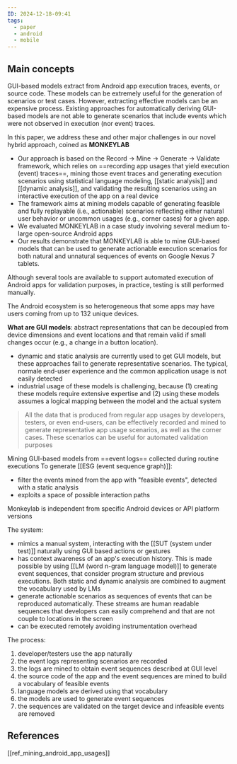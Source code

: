 ```yaml
---
ID: 2024-12-18-09:41
tags:
  - paper
  - android
  - mobile
---
```

## Main concepts

GUI-based models extract from Android app execution traces, events, or source code. These models can be extremely useful for the generation of scenarios or test cases. However, extracting effective models can be an expensive process. Existing approaches for automatically deriving GUI-based models are not able to generate scenarios that include events which were not observed in execution (nor event) traces. 

In this paper, we address these and other major challenges in our novel hybrid approach, coined as **MONKEYLAB**
- Our approach is based on the Record → Mine → Generate → Validate framework, which relies on ==recording app usages that yield execution (event) traces==, mining those event traces and generating execution scenarios using statistical language modeling, [[static analysis]] and [[dynamic analysis]], and validating the resulting scenarios using an interactive execution of the app on a real device
- The framework aims at mining models capable of generating feasible and fully replayable (i.e., actionable) scenarios reflecting either natural user behavior or uncommon usages (e.g., corner cases) for a given app. 
- We evaluated MONKEYLAB in a case study involving several medium to-large open-source Android apps
- Our results demonstrate that MONKEYLAB is able to mine GUI-based models that can be used to generate actionable execution scenarios for both natural and unnatural sequences of events on Google Nexus 7 tablets.

Although several tools are available to support automated execution of Android apps for validation purposes, in practice, testing is still performed manually.

The Android ecosystem is so heterogeneous that some apps may have users coming from up to 132 unique devices.

**What are GUI models**: abstract representations that can be decoupled from device dimensions and event locations and that remain valid if small changes occur (e.g., a change in a button location). 
- dynamic and static analysis are currently used to get GUI models, but these approaches fail to generate representative scenarios. The typical, normale end-user experience and the common application usage is not easily detected
- industrial usage of these models is challenging, because (1) creating these models require extensive expertise and (2) using these models assumes a logical mapping between the model and the actual system

>All the data that is produced from regular app usages by developers, testers, or even end-users, can be effectively recorded and mined to generate representative app usage scenarios, as well as the corner cases. These scenarios can be useful for automated validation purposes

Mining GUI-based models from ==event logs== collected during routine executions
To generate [[ESG (event sequence graph)]]:
- filter the events mined from the app with "feasible events", detected with a static analysis
- exploits a space of possible interaction paths

Monkeylab is independent from specific Android devices or API platform versions

The system:
- mimics a manual system, interacting with the [[SUT (system under test)]] naturally using GUI based actions or gestures
- has context awareness of an app's execution history. This is made possible by using  [[LM (word n-gram language model)]] to generate event sequences, that consider program structure and previous executions. Both static and dynamic analysis are combined to augment the vocabulary used by LMs
- generate actionable scenarios as sequences of events that can be reproduced automatically. These streams are human readable sequences that developers can easily comprehend and that are not couple to locations in the screen
- can be executed remotely avoiding instrumentation overhead

The process:
1. developer/testers use the app naturally
2. the event logs representing scenarios are recorded
3. the logs are mined to obtain event sequences described at GUI level
4. the source code of the app and the event sequences are mined to build a vocabulary of feasible events
5. language models are derived using that vocabulary
6. the models are used to generate event sequences
7. the sequences are validated on the target device and infeasible events are removed


## References
[[ref_mining_android_app_usages]]
